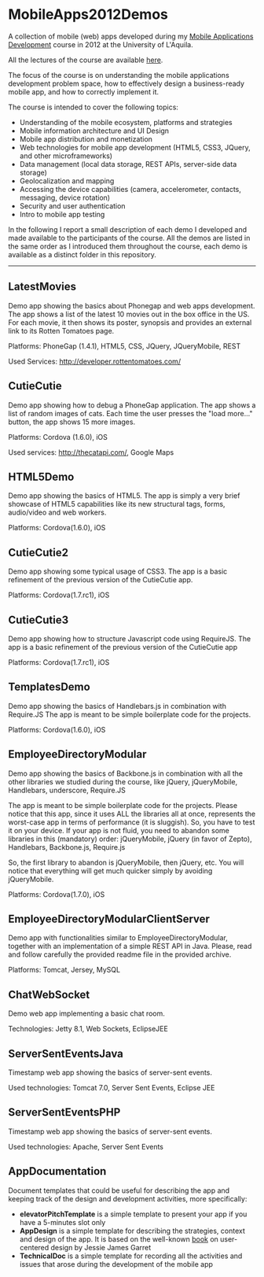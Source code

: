 MobileApps2012Demos
===================

A collection of mobile (web) apps developed during my [Mobile Applications Development](http://lore.com/course/6623) course in 2012 at the University of L'Aquila.

All the lectures of the course are available [here](http://www.slideshare.net/iivanoo/presentations).

The focus of the course is on understanding the mobile applications development problem space, how to effectively design a business-ready mobile app, and how to correctly implement it.

The course is intended to cover the following topics:

+ Understanding of the mobile ecosystem, platforms and strategies
+ Mobile information architecture and UI Design
+ Mobile app distribution and monetization
+ Web technologies for mobile app development (HTML5, CSS3, JQuery, and other microframeworks)
+ Data management (local data storage, REST APIs, server-side data storage)
+ Geolocalization and mapping
+ Accessing the device capabilities (camera, accelerometer, contacts, messaging, device rotation)
+ Security and user authentication
+ Intro to mobile app testing

In the following I report a small description of each demo I developed and made available to the participants of the course. All the demos are listed in the same order as I introduced them throughout the course, each demo is available as a distinct folder in this repository.

***

LatestMovies
------------

Demo app showing the basics about Phonegap and web apps development.
The app shows a list of the latest 10 movies out in the box office in the US. For each movie, it then shows its poster, synopsis and provides an external link to its Rotten Tomatoes page.

Platforms: PhoneGap (1.4.1), HTML5, CSS, JQuery, JQueryMobile, REST

Used Services: http://developer.rottentomatoes.com/

CutieCutie
----------

Demo app showing how to debug a PhoneGap application.
The app shows a list of random images of cats. Each time the user presses the "load more..." button, the app shows 15 more images.

Platforms: Cordova (1.6.0), iOS

Used services: http://thecatapi.com/, Google Maps

HTML5Demo
---------

Demo app showing the basics of HTML5.
The app is simply a very brief showcase of HTML5 capabilities like its new structural tags, forms, audio/video and web workers.

Platforms: Cordova(1.6.0), iOS

CutieCutie2
-----------

Demo app showing some typical usage of CSS3.
The app is a basic refinement of the previous version of the CutieCutie app.

Platforms: Cordova(1.7.rc1), iOS

CutieCutie3
-----------

Demo app showing how to structure Javascript code using RequireJS.
The app is a basic refinement of the previous version of the CutieCutie app

Platforms: Cordova(1.7.rc1), iOS

TemplatesDemo
-------------

Demo app showing the basics of Handlebars.js in combination with Require.JS
The app is meant to be simple boilerplate code for the projects.

Platforms: Cordova(1.6.0), iOS

EmployeeDirectoryModular
------------------------

Demo app showing the basics of Backbone.js in combination with all the other libraries we studied during the course, like jQuery, jQueryMobile, Handlebars, underscore, Require.JS

The app is meant to be simple boilerplate code for the projects. Please notice that this app, since it uses ALL the libraries all at once, represents the worst-case app in terms of performance (it is sluggish). So, you have to test it on your device. If your app is not fluid, you need to abandon some libraries in this (mandatory) order: jQueryMobile, jQuery (in favor of Zepto), Handlebars, Backbone.js, Require.js

So, the first library to abandon is jQueryMobile, then jQuery, etc. You will notice that everything will get much quicker simply by avoiding jQueryMobile.

Platforms: Cordova(1.7.0), iOS

EmployeeDirectoryModularClientServer
------------------------------------

Demo app with functionalities similar to EmployeeDirectoryModular, together with an implementation of a simple REST API in Java. Please, read and follow carefully the provided readme file in the provided archive.

Platforms: Tomcat, Jersey, MySQL

ChatWebSocket
-------------

Demo web app implementing a basic chat room.

Technologies: Jetty 8.1, Web Sockets, EclipseJEE

ServerSentEventsJava
--------------------

Timestamp web app showing the basics of server-sent events.

Used technologies: Tomcat 7.0, Server Sent Events, Eclipse JEE

ServerSentEventsPHP
-------------------

Timestamp web app showing the basics of server-sent events.

Used technologies: Apache, Server Sent Events

AppDocumentation
----------------

Document templates that could be useful for describing the app and keeping track of the design and development activities, more specifically:

+ **elevatorPitchTemplate** is a simple template to present your app if you have a 5-minutes slot only
+ **AppDesign** is a simple template for describing the strategies, context and design of the app. It is based on the well-known [book](http://www.amazon.com/Elements-User-Experience-User-Centered-Design/dp/0321683684%3FSubscriptionId%3DAKIAJYKJBAJTAUI7IXAQ%26tag%3Dcoursekit-20%26linkCode%3Dxm2%26camp%3D2025%26creative%3D165953%26creativeASIN%3D0321683684) on user-centered design by Jessie James Garret
+ **TechnicalDoc** is a simple template for recording all the activities and issues that arose during the development of the mobile app




